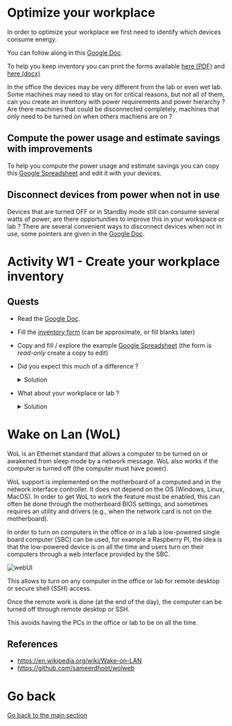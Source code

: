 # Optimize your workplace

In order to optimize your workplace we first need to identify which devices consume energy.

You can follow along in this [Google Doc](https://docs.google.com/document/d/1ox6DnssMnVwRgWk5dinfNk1_ZelgBprLPDnB-krPo1M/edit?usp=sharing).

To help you keep inventory you can print the forms available [here (PDF)](./FormDevices.pdf) and [here (docx)](./FormDevices.docx)

In the office the devices may be very different from the lab or even wet lab. Some machines may need to stay on for critical reasons, but not all of them, can you create an inventory with power requirements and power hierarchy ? Are there machines that could be disconnected completely, machines that only need to be turned on when others machiens are on ?

## Compute the power usage and estimate savings with improvements

To help you compute the power usage and estimate savings you can copy this [Google Spreadsheet](https://docs.google.com/spreadsheets/d/1f-pPH4afFR1CoBZoSZHbGGFKfHwLYhsH5GUhhnGVswQ/edit?usp=sharing) and edit it with your devices.

## Disconnect devices from power when not in use

Devices that are turned OFF or in Standby mode still can consume several watts of power, are there opportunities to improve this in your workspace or lab ? There are several convenient ways to disconnect devices when not in use, some pointers are given in the [Google Doc](https://docs.google.com/document/d/1ox6DnssMnVwRgWk5dinfNk1_ZelgBprLPDnB-krPo1M/edit?usp=sharing).

# Activity W1 - Create your workplace inventory

## Quests

* Read the [Google Doc](https://docs.google.com/document/d/1ox6DnssMnVwRgWk5dinfNk1_ZelgBprLPDnB-krPo1M/edit?usp=sharing).
* Fill the [inventory form](./FormDevices.pdf) (can be approximate, or fill blanks later)
* Copy and fill / explore the example [Google Spreadsheet](https://docs.google.com/spreadsheets/d/1f-pPH4afFR1CoBZoSZHbGGFKfHwLYhsH5GUhhnGVswQ/edit?usp=sharing) (the form is *read-only* create a copy to edit)
* Did you expect this much of a difference ?
  <details>
  <summary>Solution</summary>
  I was not expecting my devices to draw so much energy, it is good that we added remote turn-ON of the PCs with wake-on-LAN, so that we can turn them on for remote work instead of leaving them ON 24/24h.

  Also I found out that my screens had a 25W difference based on the brightness setting ! This is huge ! They are however older screens and newer screens draw much less energy. I compared my old EIZOs to my new 4k Samsung and the difference was almost two-fold.

  Adding a primary-secondary plug really makes a difference too, and these devices are not that expensive (or else use a simple switched one). The savings (in KgCO2 and CHF) over the years can easily justify the acquisition of such a device.

  Devices such as keyboards and mice do not really account to much, so we don't really have to take them into account, however keyboards with full LED lighting for each key can still draw a few watts and should not be left ON all the time (e.g., if the computer provides power over USB even when OFF).

  My headphone amplifier takes a lot of energy as well, do I really need it ? No, but this is a luxury choice, don't blame yourself if you don't optimize everything to the max. For example, we sometimes take the car instead of the train for convenience, it happens. The important thing is to think about it and try to do the best without generating extra unnecessary stress or guilt.
  </details>
* What about your workplace or lab ?
  <details>
  <summary>Solution</summary>
  You tell me, are there a lot of machines ? Do some of them need to be ON all the time (incubators, freezers, aquarium filtration), or are there a few that could be switched OFF outside of office hours ? Some devices may have a very long and complex turn-ON procedure and maybe calibration, so they are usually kept ON, but what about all other machines ?
  </details>

# Wake on Lan (WoL)

WoL is an Ethernet standard that allows a computer to be turned on or awakened from sleep mode by a network message. WoL also works if the computer is turned off (the computer must have power).

WoL support is implemented on the motherboard of a computed and in the network interface controller. It does not depend on the OS (Windows, Linux, MacOS). In order to get WoL to work the feature must be enabled, this can often be done through the motherboard BIOS settings, and sometimes requires an utility and drivers (e.g., when the network card is not on the motherboard).

In order to turn on computers in the office or in a lab a low-powered single board computer (SBC) can be used, for example a Raspberry PI, the idea is that the low-powered device is on all the time and users turn on their computers through a web interface provided by the SBC.

![webUI](https://github.com/sameerdhoot/wolweb/raw/main/wolweb_ui.png)

This allows to turn on any computer in the office or lab for remote desktop or secure shell (SSH) access.

Once the remote work is done (at the end of the day), the computer can be turned off through remote desktop or SSH.

This avoids having the PCs in the office or lab to be on all the time.

## References

- https://en.wikipedia.org/wiki/Wake-on-LAN
- https://github.com/sameerdhoot/wolweb

# Go back

[Go back to the main section](../README.md)